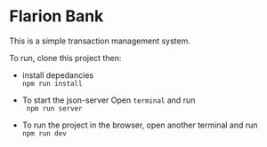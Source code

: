 # Flarion Bank
This is a simple transaction management system. 

To run, clone this project then:
 - install depedancies <br>
``` npm run install ```
- To start the json-server Open ``` terminal ``` and run <br>
``` npm run server```

- To run the project in  the browser, open another terminal  and run <br>
```npm run dev ```
